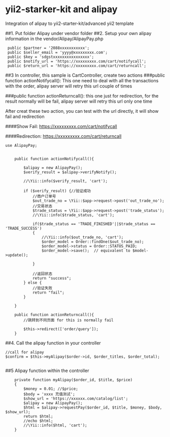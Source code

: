 # yii2-starker-kit and alipay

Integration of alipay to yii2-starter-kit/advanced yii2 template

##1. Put folder Alipay under vendor folder
##2. Setup your own alipay information in the vendor/Alipay/AlipayPay.php
```
 public $partner = '2088xxxxxxxxxxx';
 public $seller_email = 'yyyy@xxxxxxxxx.com';
 public $key = 'sdgstxxxxxxxxxxxxxxxx';
 public $notify_url = 'https://xxxxxxxxx.com/cart/notifycall';
 public $return_url = 'https://xxxxxxxxx.com/cart/returncall';
```

##3 In controller, this sample is CartController, create two actions 
###public function actionNotifycall(): 
This one need to deal with all the transactions with the order, alipay server will retry this url couple of times

###public function actionReturncall(): 
this one just for redirection, for the result normally will be fail, alipay server will retry this url only one time

After creat these two action, you can test with the url directly, it will show fail and redirection

####Show Fail: https://xxxxxxxxx.com/cart/notifycall

####Redirection: https://xxxxxxxxx.com/cart/returncall


```
use AlipayPay;

	
	public function actionNotifycall(){
		
		$alipay = new AlipayPay();
		$verify_result = $alipay->verifyNotify();
				
		//\Yii::info($verify_result, 'cart');
		
        if ($verify_result) {//验证成功
            //商户订单号
            $out_trade_no = \Yii::$app->request->post('out_trade_no');
            //交易状态
            $trade_status = \Yii::$app->request->post('trade_status');
			//\Yii::info($trade_status, 'cart');

            if($trade_status == 'TRADE_FINISHED'||$trade_status == 'TRADE_SUCCESS') 
            {
                //\Yii::info($out_trade_no, 'cart');
				$order_model = Order::findOne($out_trade_no);
				$order_model->status = Order::STATUS_PAID;
				$order_model->save();  // equivalent to $model->update();
				
            }
            
            //返回状态
            return "success";
        } else {
            //验证失败
            return "fail";
        }
		
	}
		
	public function actionReturncall(){
		//跳转到不同页面 for this is normally fail

		$this->redirect(['order/query']);
	}
```

##4. Call the alipay function in your controller

```
//call for alipay
$confirm = $this->myAlipay($order->id, $order_titles, $order_total);
			
```
##5 Alipay function within the controller

```
	private function myAlipay($order_id, $title, $price)
	{
		$money = 0.01; //$price;
		$body = 'xxxx 充值测试';
		$show_url = 'https://xxxxxx.com/catalog/list';
		$alipay = new AlipayPay();
		$html = $alipay->requestPay($order_id, $title, $money, $body, $show_url);
		return $html;
		//echo $html;
		//\Yii::info($html, 'cart');
	}

```


